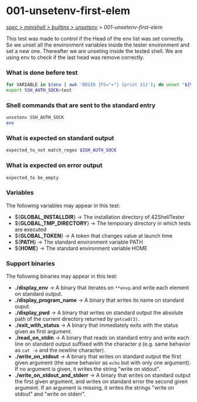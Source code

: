 # 001-unsetenv-first-elem

*[spec > minishell > builtins > unsetenv](..) > 001-unsetenv-first-elem*

This test was made to control if the Head of the env list was set correctly.
So we unset all the environment variables inside the tester environment and set a new one.
Thereafter we are unseting inside the tested shell. We are using env to check if the last head was remove correctly.
### What is done before test

```bash
for VARIABLE in $(env | awk 'BEGIN {FS="="} {print $1}'); do unset "${VARIABLE}"; done;
export SSH_AUTH_SOCK=test

```

### Shell commands that are sent to the standard entry

```bash
unsetenv SSH_AUTH_SOCK
env
```

### What is expected on standard output

```bash
expected_to_not match_regex $SSH_AUTH_SOCK

```

### What is expected on error output

```bash
expected_to be_empty
```

### Variables

The following variables may appear in this test:

* ${**GLOBAL_INSTALLDIR**} -> The installation directory of 42ShellTester
* ${**GLOBAL_TMP_DIRECTORY**} -> The temporary directory in which tests are executed
* ${**GLOBAL_TOKEN**} -> A token that changes value at launch time
* ${**PATH**} -> The standard environment variable PATH
* ${**HOME**} -> The standard environment variable HOME

### Support binaries

The following binaries may appear in this test:


* **./display_env** -> A binary that iterates on `**envp` and write each element on standard output.
* **./display_program_name** -> A binary that writes its name on standard ouput.
* **./display_pwd** -> A binary that writes on standard output the absolute path of the current directory returned by `getcwd(3)`.
* **./exit_with_status** -> A binary that immediately exits with the status given as first argument.
* **./read_on_stdin** -> A binary that reads on standard entry and write each line on standard output suffixed with the character `@` (e.g. same behavior as `cat -e` and the *newline* character).
* **./write_on_stdout** -> A binary that writes on standard output the first given argument (the same behavior as `echo` but with only one argument). If no argument is given, it writes the string "write on stdout".
* **./write_on_stdout_and_stderr** -> A binary that writes on standard output the first given argument, and writes on standard error the second given argument. If an argument is missing, it writes the strings "write on stdout" and "write on stderr".
